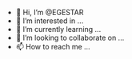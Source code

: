 - 👋 Hi, I’m @EGESTAR
- 👀 I’m interested in ...
- 🌱 I’m currently learning ...
- 💞️ I’m looking to collaborate on ...
- 📫 How to reach me ...

<!---
EGESTAR/EGESTAR is a ✨ special ✨ repository because its `README.md` (this file) appears on your GitHub profile.
You can click the Preview link to take a look at your changes.
--->
